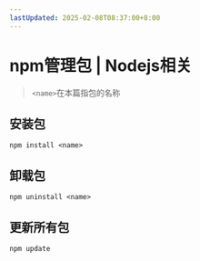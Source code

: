```yaml
---
lastUpdated: 2025-02-08T08:37:00+8:00
---
```


# npm管理包 | Nodejs相关

> ```<name>```在本篇指包的名称

## 安装包

```npm install <name>```

## 卸载包

```npm uninstall <name>```

## 更新所有包

```npm update```